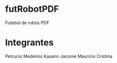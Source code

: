 # futRobotPDF
Futebol de robôs PDF

# Integrantes
Petrucio Medeiros
Kauann Jacome
Maurício
Cristina


